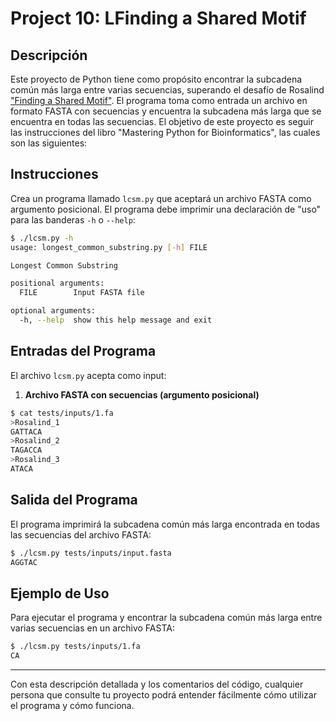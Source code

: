 # Project 10: LFinding a Shared Motif

## Descripción

Este proyecto de Python tiene como propósito encontrar la subcadena común más larga entre varias secuencias, superando el desafío de Rosalind ["Finding a Shared Motif"](https://rosalind.info/problems/lcsm/). El programa toma como entrada un archivo en formato FASTA con secuencias y encuentra la subcadena más larga que se encuentra en todas las secuencias. El objetivo de este proyecto es seguir las instrucciones del libro "Mastering Python for Bioinformatics", las cuales son las siguientes:

## Instrucciones

Crea un programa llamado `lcsm.py` que aceptará un archivo FASTA como argumento posicional. El programa debe imprimir una declaración de "uso" para las banderas `-h` o `--help`:

```sh
$ ./lcsm.py -h
usage: longest_common_substring.py [-h] FILE

Longest Common Substring

positional arguments:
  FILE        Input FASTA file

optional arguments:
  -h, --help  show this help message and exit
```

## Entradas del Programa

El archivo `lcsm.py` acepta como input:

1. **Archivo FASTA con secuencias (argumento posicional)**

```sh
$ cat tests/inputs/1.fa
>Rosalind_1
GATTACA
>Rosalind_2
TAGACCA
>Rosalind_3
ATACA
```

## Salida del Programa

El programa imprimirá la subcadena común más larga encontrada en todas las secuencias del archivo FASTA:

```sh
$ ./lcsm.py tests/inputs/input.fasta
AGGTAC
```

## Ejemplo de Uso

Para ejecutar el programa y encontrar la subcadena común más larga entre varias secuencias en un archivo FASTA:

```sh
$ ./lcsm.py tests/inputs/1.fa
CA
```

---

Con esta descripción detallada y los comentarios del código, cualquier persona que consulte tu proyecto podrá entender fácilmente cómo utilizar el programa y cómo funciona.
